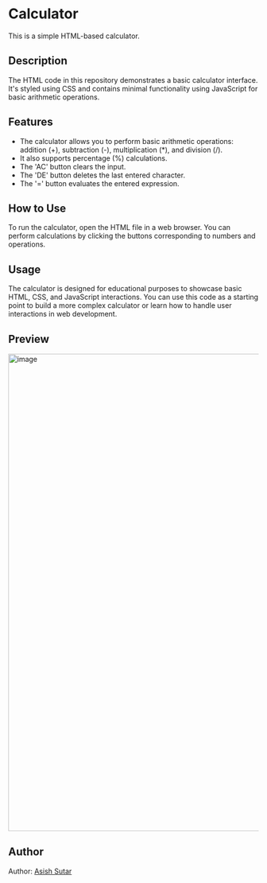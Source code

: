# Calculator

This is a simple HTML-based calculator.

## Description

The HTML code in this repository demonstrates a basic calculator interface. It's styled using CSS and contains minimal functionality using JavaScript for basic arithmetic operations.

## Features

- The calculator allows you to perform basic arithmetic operations: addition (+), subtraction (-), multiplication (*), and division (/).
- It also supports percentage (%) calculations.
- The 'AC' button clears the input.
- The 'DE' button deletes the last entered character.
- The '=' button evaluates the entered expression.

## How to Use

To run the calculator, open the HTML file in a web browser. You can perform calculations by clicking the buttons corresponding to numbers and operations.

## Usage

The calculator is designed for educational purposes to showcase basic HTML, CSS, and JavaScript interactions. You can use this code as a starting point to build a more complex calculator or learn how to handle user interactions in web development.

## Preview

<img width="960" alt="image" src="https://github.com/asish-sutar/Calculator/assets/114928367/a0b209f2-c963-447b-976d-7b750cb9bdbb">


## Author

Author: [Asish Sutar](https://github.com/asish-sutar)

